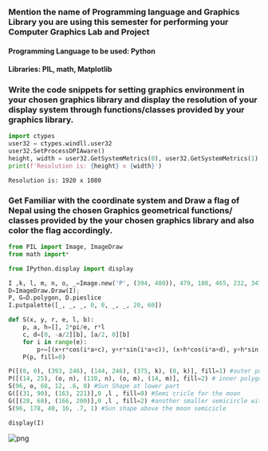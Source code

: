 
### Mention the name of Programming language and Graphics Library you  are using this semester for performing your Computer Graphics Lab and Project

#### Programming Language to be used: Python
#### Libraries: PIL, math, Matplotlib

### Write the code snippets for setting graphics environment  in your chosen graphics library and display the resolution of your display system through functions/classes provided by your graphics library.


```python
import ctypes
user32 = ctypes.windll.user32
user32.SetProcessDPIAware()
height, width = user32.GetSystemMetrics(0), user32.GetSystemMetrics(1)
print(f'Resolution is: {height} x {width}')
```

    Resolution is: 1920 x 1080
    

### Get Familiar with the coordinate system and Draw a flag of Nepal using the chosen Graphics geometrical functions/ classes provided by the your chosen graphics library and also color the flag accordingly.


```python
from PIL import Image, ImageDraw
from math import*

from IPython.display import display

I ,k, l, m, n, o, _=Image.new('P', (394, 480)), 479, 180, 465, 232, 347, 255;
D=ImageDraw.Draw(I);
P, G=D.polygon, D.pieslice
I.putpalette([_, _, _, 0, 0, _, _, 20, 60])

def S(x, y, r, e, l, b):
    p, a, h=[], 2*pi/e, r*l
    c, d=[0, -a/2][b], [a/2, 0][b]
    for i in range(e):
        p+=[(x+r*cos(i*a+c), y+r*sin(i*a+c)), (x+h*cos(i*a+d), y+h*sin(i*a+d))]
    P(p, fill=0)

P([(0, 0), (393, 246), (144, 246), (375, k), (0, k)], fill=1) #outer polygon with blue color
P([(14, 25), (o, n), (110, n), (o, m), (14, m)], fill=2) # inner polygon with red color over blue polygon 
S(96, o, 68, 12, .6, 0) #Sun Shape at lower part
G([(31, 90), (163, 221)],0 ,l , fill=0) #Semi cricle for the moon
G([(28, 68), (166, 200)],0 ,l , fill=2) #another smaller semicircle with red color over the provious semicircle to make it small
S(96, 178, 40, 16, .7, 1) #Sun shape above the moon semicicle

display(I)
```


![png](output_5_0.png)



```python

```
